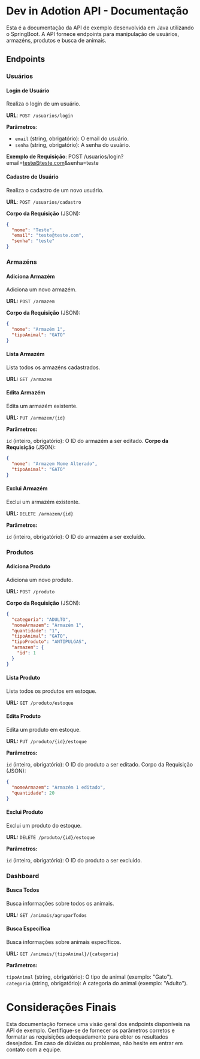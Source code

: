 # Dev in Adotion API - Documentação

Esta é a documentação da API de exemplo desenvolvida em Java utilizando o SpringBoot. A API fornece endpoints para manipulação de usuários, armazéns, produtos e busca de animais.

## Endpoints

### Usuários

#### Login de Usuário

Realiza o login de um usuário.

**URL**: `POST /usuarios/login`

**Parâmetros**:

- `email` (string, obrigatório): O email do usuário.
- `senha` (string, obrigatório): A senha do usuário.

**Exemplo de Requisição**:
POST /usuarios/login?email=teste@teste.com&senha=teste

#### Cadastro de Usuário

Realiza o cadastro de um novo usuário.

**URL**: `POST /usuarios/cadastro`

**Corpo da Requisição** (JSON):

```json
{
  "nome": "Teste",
  "email": "teste@teste.com",
  "senha": "teste"
}
```

### Armazéns

#### Adiciona Armazém

Adiciona um novo armazém.

**URL:** `POST /armazem`

**Corpo da Requisição** (JSON):

```json
{
  "nome": "Armazém 1",
  "tipoAnimal": "GATO"
}
```

#### Lista Armazém

Lista todos os armazéns cadastrados.

**URL:** `GET /armazem`

#### Edita Armazém

Edita um armazém existente.

**URL:** `PUT /armazem/{id}`

**Parâmetros:**

`id` (inteiro, obrigatório): O ID do armazém a ser editado.
**Corpo da Requisição** (JSON):

```json
{
  "nome": "Armazem Nome Alterado",
  "tipoAnimal": "GATO"
}
```

#### Exclui Armazém

Exclui um armazém existente.

**URL:** `DELETE /armazem/{id}`

**Parâmetros:**

`id` (inteiro, obrigatório): O ID do armazém a ser excluído.

### Produtos

#### Adiciona Produto

Adiciona um novo produto.

**URL:** `POST /produto`

**Corpo da Requisição** (JSON):

```json
{
  "categoria": "ADULTO",
  "nomeArmazem": "Armazém 1",
  "quantidade": "1",
  "tipoAnimal": "GATO",
  "tipoProduto": "ANTIPULGAS",
  "armazem": {
    "id": 1
  }
}
```

#### Lista Produto

Lista todos os produtos em estoque.

**URL:** `GET /produto/estoque`

#### Edita Produto

Edita um produto em estoque.

**URL:** `PUT /produto/{id}/estoque`

**Parâmetros:**

`id` (inteiro, obrigatório): O ID do produto a ser editado.
Corpo da Requisição (JSON):

```json
{
  "nomeArmazem": "Armazém 1 editado",
  "quantidade": 20
}
```

#### Exclui Produto

Exclui um produto do estoque.

**URL:** `DELETE /produto/{id}/estoque`

**Parâmetros:**

`id` (inteiro, obrigatório): O ID do produto a ser excluído.

### Dashboard

#### Busca Todos

Busca informações sobre todos os animais.

**URL:** `GET /animais/agruparTodos`

#### Busca Específica

Busca informações sobre animais específicos.

**URL:** `GET /animais/{tipoAnimal}/{categoria}`

**Parâmetros:**

`tipoAnimal` (string, obrigatório): O tipo de animal (exemplo: "Gato").
`categoria` (string, obrigatório): A categoria do animal (exemplo: "Adulto").

# Considerações Finais

Esta documentação fornece uma visão geral dos endpoints disponíveis na API de exemplo. Certifique-se de fornecer os parâmetros corretos e formatar as requisições adequadamente para obter os resultados desejados. Em caso de dúvidas ou problemas, não hesite em entrar em contato com a equipe.
